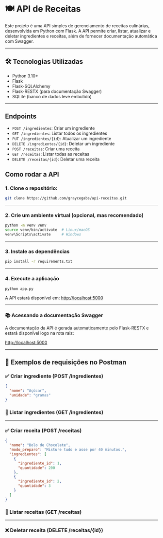 # 🍽️ API de Receitas

Este projeto é uma API simples de gerenciamento de receitas culinárias, desenvolvida em Python com Flask. A API permite criar, listar, atualizar e deletar ingredientes e receitas, além de fornecer documentação automática com Swagger.

---

## 🛠️ Tecnologias Utilizadas

- Python 3.10+
- Flask
- Flask-SQLAlchemy
- Flask-RESTX (para documentação Swagger)
- SQLite (banco de dados leve embutido)

---

## Endpoints

- `POST /ingredientes`: Criar um ingrediente
- `GET /ingredientes`: Listar todos os ingredientes
- `PUT /ingredientes/{id}`: Atualizar um ingrediente
- `DELETE /ingredientes/{id}`: Deletar um ingrediente
- `POST /receitas`: Criar uma receita
- `GET /receitas`: Listar todas as receitas
- `DELETE /receitas/{id}`: Deletar uma receita

## Como rodar a API

### 1. Clone o repositório:
   ```bash
   git clone https://github.com/graycegabs/api-receitas.git
   ```

---
### 2. Crie um ambiente virtual (opcional, mas recomendado)
```bash
python -m venv venv
source venv/bin/activate  # Linux/macOS
venv\Scripts\activate     # Windows
```
---

### 3. Instale as dependências

```bash
pip install -r requirements.txt
```

---

### 4. Execute a aplicação

```bash
python app.py
```

A API estará disponível em: [http://localhost:5000](http://localhost:5000)

---

### 📚 Acessando a documentação Swagger

A documentação da API é gerada automaticamente pelo Flask-RESTX e estará disponível logo na rota raiz:

[http://localhost:5000](http://localhost:5000)

---

## 🧪 Exemplos de requisições no Postman
### ✅ Criar ingrediente (POST /ingredientes)
```json
{
  "nome": "Açúcar",
  "unidade": "gramas"
}
```

### 📃 Listar ingredientes (GET /ingredientes)
---
### ✅ Criar receita (POST /receitas)
```json
{
  "nome": "Bolo de Chocolate",
  "modo_preparo": "Misture tudo e asse por 40 minutos.",
  "ingredientes": [
    {
      "ingrediente_id": 1,
      "quantidade": 200
    },
    {
      "ingrediente_id": 2,
      "quantidade": 3
    }
  ]
}
```
### 📃 Listar receitas (GET /receitas)
---
### ❌ Deletar receita (DELETE /receitas/{id})
